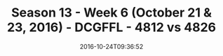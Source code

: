---
title: Season 13 - Week 6 (October 21 & 23, 2016) - DCGFFL - 4812 vs 4826
teams_score:
- team: 4812
  score:
- team: 4826
  score: 0
mvp: A. Harvey (Brown); D. Johnson (Red)
game-ball: M. Fransein (Brown); M. Simpson (Red)
season: 13
week: 6
date: '2016-10-24T09:36:52'
pageid: season-13-week-6-october-21-23-2016-4812-vs-4826
---